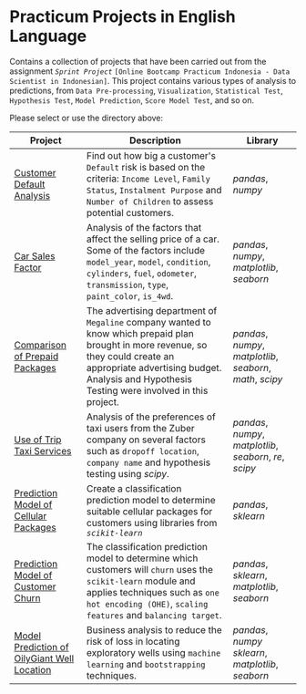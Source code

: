 # Practicum Projects in English Language

Contains a collection of projects that have been carried out from the assignment *`Sprint Project`* `[Online Bootcamp Practicum Indonesia - Data Scientist in Indonesian]`. This project contains various types of analysis to predictions, from `Data Pre-processing`, `Visualization`, `Statistical Test`, `Hypothesis Test`, `Model Prediction`, `Score Model Test`, and so on.

Please select or use the directory above:

| Project | Description | Library |
| ------- | ------- | ------- |
| [Customer Default Analysis](https://github.com/fuadraharjo/PracticumProjects-EnglishLanguage/blob/bcf167d0ddb129c17d101ca055ec41c03b0ca39c/Project-1/Default%20risk%20analysis%20-%20Islamic%20bank.ipynb) | Find out how big a customer's `Default` risk is based on the criteria: `Income Level`, `Family Status`, `Instalment Purpose` and `Number of Children` to assess potential customers. | *pandas*, *numpy* |
| [Car Sales Factor](https://github.com/fuadraharjo/PracticumProjects-EnglishLanguage/blob/bcf167d0ddb129c17d101ca055ec41c03b0ca39c/Project-2/Factors%20Influencing%20Car%20Selling%20Prices.ipynb) | Analysis of the factors that affect the selling price of a car. Some of the factors include `model_year`, `model`, `condition`, `cylinders`, `fuel`, `odometer`, `transmission`, `type`, `paint_color`, `is_4wd`. | *pandas*, *numpy*, *matplotlib*, *seaborn* |
| [Comparison of Prepaid Packages](https://github.com/fuadraharjo/PracticumProjects-EnglishLanguage/blob/bcf167d0ddb129c17d101ca055ec41c03b0ca39c/Project-3/Prepaid%20plan%20comparison%20study%20in%20megaline%20company.ipynb) | The advertising department of `Megaline` company wanted to know which prepaid plan brought in more revenue, so they could create an appropriate advertising budget. Analysis and Hypothesis Testing were involved in this project.| *pandas*, *numpy*, *matplotlib*, *seaborn*, *math*, *scipy* |
| [Use of Trip Taxi Services](https://github.com/fuadraharjo/PracticumProjects-EnglishLanguage/blob/bcf167d0ddb129c17d101ca055ec41c03b0ca39c/Project-4/Trip%20analysis%20of%20taxi%20service%20users.ipynb) | Analysis of the preferences of taxi users from the Zuber company on several factors such as `dropoff location`, `company name` and hypothesis testing using *scipy*. | *pandas*, *numpy*, *matplotlib*, *seaborn*, *re*, *scipy* |
| [Prediction Model of Cellular Packages](https://github.com/fuadraharjo/PracticumProjects-EnglishLanguage/blob/bcf167d0ddb129c17d101ca055ec41c03b0ca39c/Project-5/User%20cellular%20package%20prediction%20model%20using%20machine%20learning.ipynb) | Create a classification prediction model to determine suitable cellular packages for customers using libraries from *`scikit-learn`* | *pandas*, *sklearn* |
| [Prediction Model of Customer Churn](https://github.com/fuadraharjo/PracticumProjects-EnglishLanguage/blob/bcf167d0ddb129c17d101ca055ec41c03b0ca39c/Project-6/Bank%20customer%20churn%20prediction%20model%20using%20machine%20learning.ipynb) | The classification prediction model to determine which customers will `churn` uses the `scikit-learn` module and applies techniques such as `one hot encoding (OHE)`, `scaling features` and `balancing target`. | *pandas*, *sklearn*, *matplotlib*, *seaborn* |
| [Model Prediction of OilyGiant Well Location](https://github.com/fuadraharjo/PracticumProjects-EnglishLanguage/blob/bcf167d0ddb129c17d101ca055ec41c03b0ca39c/Project-7/Predictive%20Modeling%20for%20OilyGiant%20Well%20Exploration%20Locations.ipynb) | Business analysis to reduce the risk of loss in locating exploratory wells using `machine learning` and `bootstrapping` techniques. | *pandas*, *numpy* *sklearn*, *matplotlib*, *seaborn* |
